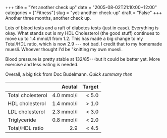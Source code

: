 +++
title = "Yet another check up"
date = "2005-08-02T21:10:00+12:00"
categories = ["Fitness"]
slug = "yet-another-check-up"
draft = "False"
+++
Another three months, another check up.

Lots of blood tests and a raft of diabetes tests (just in case).
Everything is okay. What stands out is my HDL
Cholesterol (the good stuff) continues to move up to 1.4 mmol/l from
1.2. This has made a big change to my Total/HDL ratio, which is now 2.9
--- not bad. I credit that
to my homemade muesli. Whoever thought I'd be "knitting my own
muesli.

Blood pressure is pretty stable at 132/85---but it could be better
yet. More exercise and less eating is needed.

Overall, a big tick from Doc Budelmann.
_Quick summary then_

|                               |     Acutal | Target |
------------------------|---------:|------:|
| Total cholesterol             |  4.0 mmol/l|  < 5.0 | 
| HDL cholesterol               |  1.4 mmol/l|  > 1.0 | 
| LDL cholesterol               |  2.3 mmol/l|  < 3.0 | 
| Triglyceride                  |  0.8 mmol/l|  < 2.0 | 
| Total/HDL ratio               |  2.9       |  < 4.5 | 


